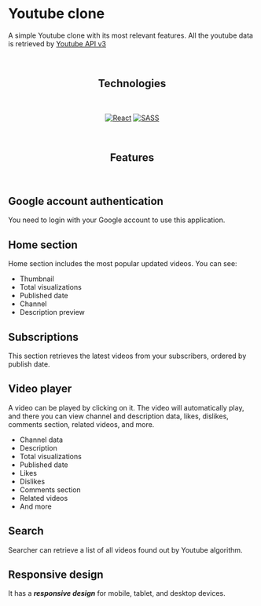 # Youtube clone
A simple Youtube clone with its most relevant features. All the youtube data is retrieved by [Youtube API v3](https://developers.google.com/youtube/v3)

<br />

<div align="center">
  
## Technologies
  
</div>

<br />

<div align="center">

[![React](https://img.shields.io/badge/-React-blue?style=for-the-badge&logo=React)](https://es.reactjs.org/)
[![SASS](https://img.shields.io/badge/-sass-white?style=for-the-badge&logo=sass)](https://sass-lang.com/)

</div>

<br />

<div align="center">
  
## Features

</div>

<br />

## Google account authentication
You need to login with your Google account to use this application.

## Home section
Home section includes the most popular updated videos. You can see:
<ul>
  <li>Thumbnail</li>
  <li>Total visualizations</li>
  <li>Published date</li>
  <li>Channel</li>
  <li>Description preview</li>
</ul>

## Subscriptions
This section retrieves the latest videos from your subscribers, ordered by publish date.

## Video player
A video can be played by clicking on it. The video will automatically play, and there you can view channel and description data, likes, dislikes, comments section, related videos, and more. 

<ul>
  <li>Channel data</li>
  <li>Description</li>
  <li>Total visualizations</li>
  <li>Published date</li>
  <li>Likes</li>
  <li>Dislikes</li>
  <li>Comments section</li>
  <li>Related videos</li>
  <li>And more</li>
</ul>

## Search
Searcher can retrieve a list of all videos found out by Youtube algorithm.

## Responsive design
It has a ***responsive design*** for mobile, tablet, and desktop devices.
